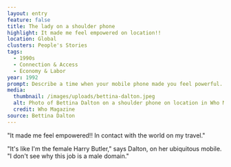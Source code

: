 ```yaml
---
layout: entry
feature: false
title: The lady on a shoulder phone
highlight: It made me feel empowered on location!!
location: Global
clusters: People's Stories
tags:
  - 1990s
  - Connection & Access
  - Economy & Labor
year: 1992
prompt: Describe a time when your mobile phone made you feel powerful.
media:
  thumbnail: /images/uploads/bettina-dalton.jpeg
  alt: Photo of Bettina Dalton on a shoulder phone on location in Who Magazine
  credit: Who Magazine
source: Bettina Dalton
---
```

"It made me feel empowered!! In contact with the world on my travel."

"It's like I'm the female Harry Butler," says Dalton, on her ubiquitous mobile. "I don't see why this job is a male domain."
